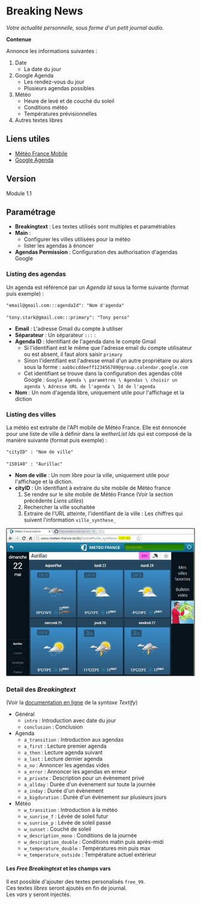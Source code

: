 # Breaking News
_Votre actualité personnelle, sous forme d'un petit journal audio._

**Contenue**

Annonce les informations suivantes :

1. Date
    * La date du jour
2. Google Agenda
    * Les rendez-vous du jour
    * Plusieurs agendas possibles
3. Météo
    * Heure de levé et de couché du soleil
    * Conditions météo
    * Températures prévisionnelles
4. Autres textes libres

## Liens utiles
* [Météo France Mobile](http://www.meteo-france.mobi)
* [Google Agenda](https://www.google.com/calendar/)

## Version
Module 1.1

## Paramétrage
* **Breakingtext** : Les textes utilisés sont multiples et paramétrables
* **Main** :
    * Configurer les villes utilisées pour la météo
    * lister les agendas à énoncer
* **Agendas Permission** : Configuration des authorisation d'agendas Google

### Listing des agendas

Un agenda est référencé par un _Agenda Id_ sous la forme suivante (format puis exemple) :

    "email@gmail.com:::agendaId": "Nom d'agenda"

    "tony.stark@gmail.com:::primary": "Tony perso"

* **Email** : L'adresse Gmail du compte à utiliser
* **Séparateur** : Un séparateur `:::` :
* **Agenda ID** : Identifiant de l'agenda dans le compte Gmail
    * Si l'identifiant est le même que l'adresse email du compte utilisateur ou est absent, il faut alors saisir `primary`
    * Sinon l'identifiant est l'adresse email d'un autre propriétaire ou alors sous la forme : `aabbccddeeff123456789@group.calendar.google.com`
    * Cet identifiant se trouve dans la configuration des agendas côté Google : `Google Agenda \ paramètres \ Agendas \ choisir un agenda \ Adresse URL de l'agenda \ Id de l'agenda`
* **Nom** : Un nom d'agenda libre, uniquement utile pour l'affichage et la diction

### Listing des villes

La météo est extraite de l'API mobile de Météo France.
Elle est énnoncée pour une liste de ville à définir dans la _wetherList Ids_ qui est composé de la manière suivante (format puis exemple) :

    "cityID" : "Nom de ville"

    "150140" : "Aurillac"

* **Nom de ville** : Un nom libre pour la ville, uniquement utile pour l'affichage et la diction.
* **cityID** : Un identifiant à extraire du site mobile de Météo france
    1. Se rendre sur le site mobile de Météo France (Voir la section précédente _Liens utiles_)
    2. Rechercher la ville souhaitée
    3. Extraire de l'URL atteinte, l'identifiant de la ville : Les chiffres qui suivent l'information `ville_synthese_`

[![Météo France Site Web Mobile](./module/breakingnews/meteo-france.mobi.jpg)](./module/breakingnews/meteo-france.mobi.jpg)

### Detail des _Breakingtext_

(Voir la [documentation en ligne](https://github.com/Nikya/voicify/wiki/Syntaxe-Textify) de la _syntaxe Textify_)

* Général
    * `intro` : Introduction avec date du jour
    * `conclusion` : Conclusion
* Agenda
    * `a_transition` : Introduction aux agendas
    * `a_first` : Lecture premier agenda
    * `a_then` : Lecture agenda suivant
    * `a_last` : Lecture dernier agenda
    * `a_no` : Annoncer les agendas vides
    * `a_error` : Annoncer les agendas en erreur
    * `a_private` : Description pour un évènement privé
    * `a_allday` : Durée d'un évènement sur toute la journée
    * `a_inday` : Durée d'un évènement
    * `a_bigduration` : Durée d'un évènement sur plusieurs jours
* Météo
    * `w_transition` : Introduction à la météo
    * `w_sunrise_f` : Lévée de soleil futur
    * `w_sunrise_p` : Lévée de soleil passé
    * `w_sunset` : Couché de soleil
    * `w_description_mono` : Conditions de la journée
    * `w_description_double` : Conditions matin puis après-midi
    * `w_temperature_double` : Températures min puis max
    * `w_temperature_outside` : Température actuel extérieur

#### Les _Free Breakingtext_ et les champs vars

Il est possible d'ajouter des textes personalisés `free_99`.  
Ces textes _libres_ seront ajoutés en fin de journal.  
Les _vars_ y seront injectés.
